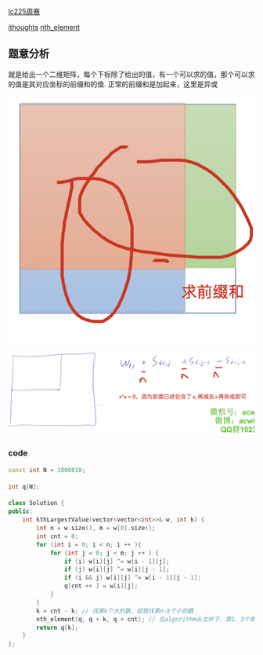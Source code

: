 [lc225周赛](https://leetcode-cn.com/problems/find-kth-largest-xor-coordinate-value/)

[ithoughts](ithoughts://open?path=/Local/NutStore/215%20-%20ACwing/Acwing%E7%AE%97%E6%B3%95%E5%9F%BA%E7%A1%80%E8%AF%BE.itmz&topic=876FA843-D972-4775-A681-89A85EF880D7)
[nth_element](https://blog.csdn.net/xiaoquantouer/article/details/51591140)

## 题意分析
就是给出一个二维矩阵，每个下标除了给出的值，有一个可以求的值，那个可以求的值是其对应坐标的前缀和的值. 
正常的前缀和是加起来，这里是异或

![image-20210124192718085](5663.找出第k大的异或坐标值.assets/image-20210124192718085.png)

![image-20210124192838311](5663.找出第k大的异或坐标值.assets/image-20210124192838311.png)



### code

```c++
const int N = 1000010;

int q[N];

class Solution {
public:
    int kthLargestValue(vector<vector<int>>& w, int k) {
        int n = w.size(), m = w[0].size();
        int cnt = 0;
        for (int i = 0; i < n; i ++ ){
            for (int j = 0; j < m; j ++ ) {
                if (i) w[i][j] ^= w[i - 1][j];
                if (j) w[i][j] ^= w[i][j - 1];
                if (i && j) w[i][j] ^= w[i - 1][j - 1];
                q[cnt ++ ] = w[i][j];
            }
        }
        k = cnt - k; // 找第k个大的数，就是找第n-k个小的数
        nth_element(q, q + k, q + cnt); // 在algorithm头文件下，第1、3个参数就和sort一样，第二个加上你要第第k个数
        return q[k];
    }
};
```



